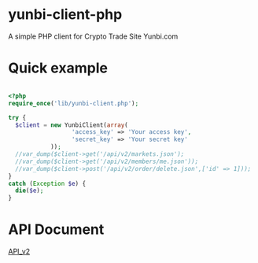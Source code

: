yunbi-client-php
==============

A simple PHP client for Crypto Trade Site Yunbi.com

Quick example
=============

```php

<?php
require_once('lib/yunbi-client.php');

try {
  $client = new YunbiClient(array(
                  'access_key' => 'Your access key',
                  'secret_key' => 'Your secret key'
            ));
  //var_dump($client->get('/api/v2/markets.json');
  //var_dump($client->get('/api/v2/members/me.json'));
  //var_dump($client->post('/api/v2/order/delete.json',['id' => 1]));
}
catch (Exception $e) {
  die($e);
}

```

API Document
=============

[API_v2](https://demo.peatio.com/documents/api_v2)